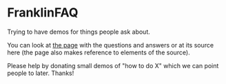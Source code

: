 # FranklinFAQ

Trying to have demos for things people ask about.

You can look at [the page](https://tlienart.github.io/FranklinFAQ/) with the questions and answers or at its source here (the page also makes reference to elements of the source).

Please help by donating small demos of "how to do X" which we can point people to later. Thanks!
